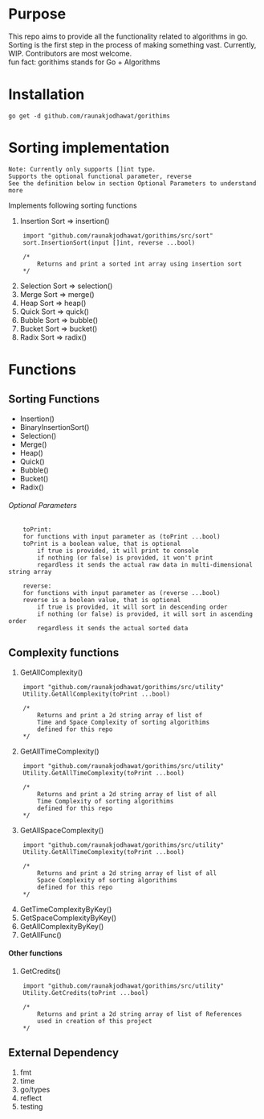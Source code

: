 # Purpose
This repo aims to provide all the functionality related to algorithms in go. Sorting is the first step in the process of making something vast. Currently, WIP. Contributors are most welcome.  
fun fact: gorithims stands for Go + Algorithms

# Installation
```
go get -d github.com/raunakjodhawat/gorithims
```
   
# Sorting implementation
```
Note: Currently only supports []int type.
Supports the optional functional parameter, reverse
See the definition below in section Optional Parameters to understand more
```
Implements following sorting functions
1. Insertion Sort => insertion()
```
    import "github.com/raunakjodhawat/gorithims/src/sort"
    sort.InsertionSort(input []int, reverse ...bool)
    
    /*  
        Returns and print a sorted int array using insertion sort
    */
```

2. Selection Sort => selection()
3. Merge Sort => merge()
4. Heap Sort => heap()
5. Quick Sort => quick()
6. Bubble Sort => bubble()
7. Bucket Sort => bucket()
8. Radix Sort => radix()

# Functions
## Sorting Functions
- Insertion()
- BinaryInsertionSort()
- Selection()
- Merge()
- Heap()
- Quick()
- Bubble()
- Bucket()
- Radix()

###### Optional Parameters
```
    toPrint:
    for functions with input parameter as (toPrint ...bool)
    toPrint is a boolean value, that is optional
        if true is provided, it will print to console
        if nothing (or false) is provided, it won't print
        regardless it sends the actual raw data in multi-dimensional string array

    reverse:
    for functions with input parameter as (reverse ...bool)
    reverse is a boolean value, that is optional
        if true is provided, it will sort in descending order
        if nothing (or false) is provided, it will sort in ascending order
        regardless it sends the actual sorted data
```
## Complexity functions
1. GetAllComplexity()
```
    import "github.com/raunakjodhawat/gorithims/src/utility"
    Utility.GetAllComplexity(toPrint ...bool)
    
    /*  
        Returns and print a 2d string array of list of
        Time and Space Complexity of sorting algorithims 
        defined for this repo
    */
```
2. GetAllTimeComplexity()
```
    import "github.com/raunakjodhawat/gorithims/src/utility"
    Utility.GetAllTimeComplexity(toPrint ...bool)
    
    /*  
        Returns and print a 2d string array of list of all
        Time Complexity of sorting algorithims 
        defined for this repo
    */
```
3. GetAllSpaceComplexity()
```
    import "github.com/raunakjodhawat/gorithims/src/utility"
    Utility.GetAllTimeComplexity(toPrint ...bool)
    
    /*  
        Returns and print a 2d string array of list of all
        Space Complexity of sorting algorithims 
        defined for this repo
    */
```
4. GetTimeComplexityByKey()
5. GetSpaceComplexityByKey()
6. GetAllComplexityByKey()
7. GetAllFunc()
#### Other functions
1. GetCredits()
```
    import "github.com/raunakjodhawat/gorithims/src/utility"
    Utility.GetCredits(toPrint ...bool)
    
    /*  
        Returns and print a 2d string array of list of References
        used in creation of this project
    */
```

## External Dependency
1. fmt
2. time
3. go/types
4. reflect
5. testing